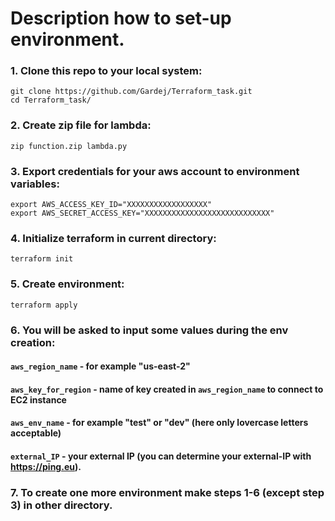 # Description how to set-up environment.

### 1. Clone this repo to your local system:
```
git clone https://github.com/Gardej/Terraform_task.git
cd Terraform_task/
```
### 2. Create zip file for lambda:
```
zip function.zip lambda.py
```
### 3. Export credentials for your aws account to environment variables:
```
export AWS_ACCESS_KEY_ID="XXXXXXXXXXXXXXXXXX"
export AWS_SECRET_ACCESS_KEY="XXXXXXXXXXXXXXXXXXXXXXXXXXXX"
```
### 4. Initialize terraform in current directory:
```
terraform init
```
### 5. Create environment:
```
terraform apply
```
### 6. You will be asked to input some values during the env creation:
#### `aws_region_name`     - for example "us-east-2"
#### `aws_key_for_region`  - name of key created in `aws_region_name` to connect to EC2 instance
#### `aws_env_name`        - for example "test" or "dev" (here only lovercase letters acceptable)
#### `external_IP`         - your external IP (you can determine your external-IP with https://ping.eu).

### 7. To create one more environment make steps 1-6 (except step 3) in other directory.
 

